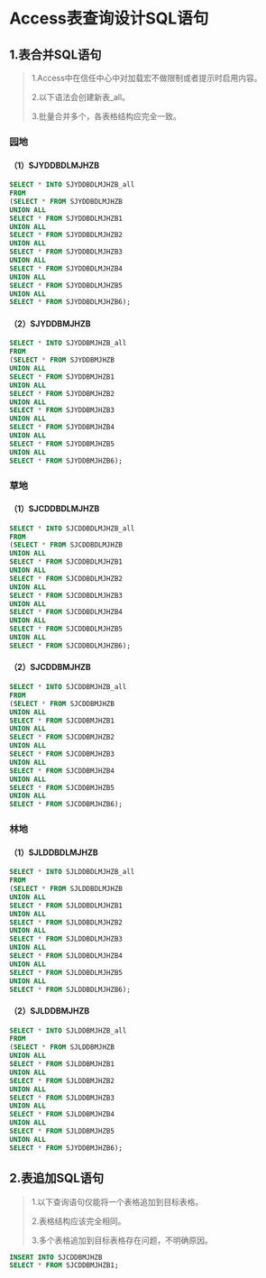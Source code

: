 # Access表查询设计SQL语句

## 1.表合并SQL语句

> 1.Access中在信任中心中对加载宏不做限制或者提示时启用内容。
>
> 2.以下语法会创建新表_all。
>
> 3.批量合并多个，各表格结构应完全一致。

### 园地

#### （1）SJYDDBDLMJHZB

```sql
SELECT * INTO SJYDDBDLMJHZB_all
FROM
(SELECT * FROM SJYDDBDLMJHZB
UNION ALL
SELECT * FROM SJYDDBDLMJHZB1
UNION ALL
SELECT * FROM SJYDDBDLMJHZB2
UNION ALL
SELECT * FROM SJYDDBDLMJHZB3
UNION ALL
SELECT * FROM SJYDDBDLMJHZB4
UNION ALL
SELECT * FROM SJYDDBDLMJHZB5
UNION ALL
SELECT * FROM SJYDDBDLMJHZB6);
```

#### （2）SJYDDBMJHZB

~~~ sql
SELECT * INTO SJYDDBMJHZB_all
FROM
(SELECT * FROM SJYDDBMJHZB
UNION ALL
SELECT * FROM SJYDDBMJHZB1
UNION ALL
SELECT * FROM SJYDDBMJHZB2
UNION ALL
SELECT * FROM SJYDDBMJHZB3
UNION ALL
SELECT * FROM SJYDDBMJHZB4
UNION ALL
SELECT * FROM SJYDDBMJHZB5
UNION ALL
SELECT * FROM SJYDDBMJHZB6);
~~~

### 草地

#### （1）SJCDDBDLMJHZB

~~~ sql
SELECT * INTO SJCDDBDLMJHZB_all
FROM
(SELECT * FROM SJCDDBDLMJHZB
UNION ALL
SELECT * FROM SJCDDBDLMJHZB1
UNION ALL
SELECT * FROM SJCDDBDLMJHZB2
UNION ALL
SELECT * FROM SJCDDBDLMJHZB3
UNION ALL
SELECT * FROM SJCDDBDLMJHZB4
UNION ALL
SELECT * FROM SJCDDBDLMJHZB5
UNION ALL
SELECT * FROM SJCDDBDLMJHZB6);
~~~

#### （2）SJCDDBMJHZB

~~~ sql
SELECT * INTO SJCDDBMJHZB_all
FROM
(SELECT * FROM SJCDDBMJHZB
UNION ALL
SELECT * FROM SJCDDBMJHZB1
UNION ALL
SELECT * FROM SJCDDBMJHZB2
UNION ALL
SELECT * FROM SJCDDBMJHZB3
UNION ALL
SELECT * FROM SJCDDBMJHZB4
UNION ALL
SELECT * FROM SJCDDBMJHZB5
UNION ALL
SELECT * FROM SJCDDBMJHZB6);
~~~

### 林地

#### （1）SJLDDBDLMJHZB

~~~ sql
SELECT * INTO SJLDDBDLMJHZB_all
FROM
(SELECT * FROM SJLDDBDLMJHZB
UNION ALL
SELECT * FROM SJLDDBDLMJHZB1
UNION ALL
SELECT * FROM SJLDDBDLMJHZB2
UNION ALL
SELECT * FROM SJLDDBDLMJHZB3
UNION ALL
SELECT * FROM SJLDDBDLMJHZB4
UNION ALL
SELECT * FROM SJLDDBDLMJHZB5
UNION ALL
SELECT * FROM SJLDDBDLMJHZB6);
~~~

#### （2）SJLDDBMJHZB

~~~ sql
SELECT * INTO SJLDDBMJHZB_all
FROM
(SELECT * FROM SJLDDBMJHZB
UNION ALL
SELECT * FROM SJLDDBMJHZB1
UNION ALL
SELECT * FROM SJLDDBMJHZB2
UNION ALL
SELECT * FROM SJLDDBMJHZB3
UNION ALL
SELECT * FROM SJLDDBMJHZB4
UNION ALL
SELECT * FROM SJLDDBMJHZB5
UNION ALL
SELECT * FROM SJYDDBMJHZB6);
~~~

## 2.表追加SQL语句

> 1.以下查询语句仅能将一个表格追加到目标表格。
>
> 2.表格结构应该完全相同。
>
> 3.多个表格追加到目标表格存在问题，不明确原因。

~~~ sql
INSERT INTO SJCDDBMJHZB
SELECT * FROM SJCDDBMJHZB1;
~~~

